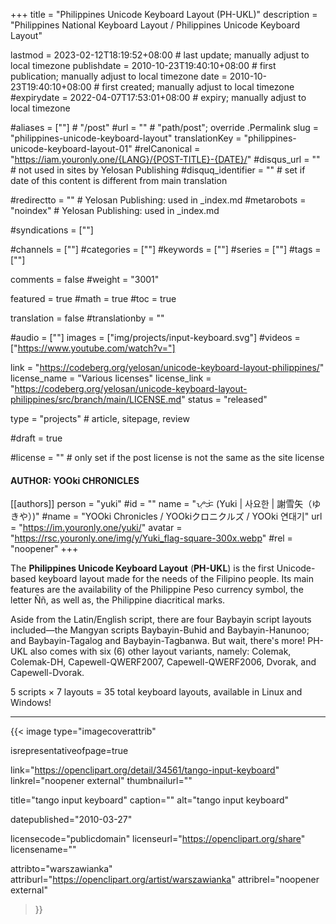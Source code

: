 +++
title = "Philippines Unicode Keyboard Layout (PH-UKL)"
description = "Philippines National Keyboard Layout / Philippines Unicode Keyboard Layout"

lastmod = 2023-02-12T18:19:52+08:00                 # last update; manually adjust to local timezone
publishdate = 2010-10-23T19:40:10+08:00             # first publication; manually adjust to local timezone
date = 2010-10-23T19:40:10+08:00                    # first created; manually adjust to local timezone
#expirydate = 2022-04-07T17:53:01+08:00              # expiry; manually adjust to local timezone

#aliases = [""]                                        # "/post"
#url = ""                                              # "path/post"; override .Permalink
slug = "philippines-unicode-keyboard-layout"
translationKey = "philippines-unicode-keyboard-layout-01"
#relCanonical = "https://iam.youronly.one/{LANG}/{POST-TITLE}-{DATE}/"
#disqus_url = ""                                       # not used in sites by Yelosan Publishing
#disquq_identifier = ""                                # set if date of this content is different from main translation

#redirectto = ""                                       # Yelosan Publishing: used in _index.md
#metarobots = "noindex"                                # Yelosan Publishing: used in _index.md

#syndications = [""]

#channels = [""]
#categories = [""]
#keywords = [""]
#series = [""]
#tags = [""]

comments = false
#weight = "3001"

featured = true
#math = true
#toc = true

translation = false
#translationby = ""

#audio = [""]
images = ["img/projects/input-keyboard.svg"]
#videos = ["https://www.youtube.com/watch?v="]

link = "https://codeberg.org/yelosan/unicode-keyboard-layout-philippines/"
license_name = "Various licenses"
license_link = "https://codeberg.org/yelosan/unicode-keyboard-layout-philippines/src/branch/main/LICENSE.md"
status = "released"

type = "projects"                                             # article, sitepage, review

#draft = true

#license = ""                                          # only set if the post license is not the same as the site license

#### AUTHOR: YOOki CHRONICLES ####
[[authors]]
  person = "yuki"
  #id = ""
  name = "ᜌᜓᜃᜒ (Yuki | 사요한 | 謝雪矢（ゆきや）)"
  #name = "YOOki Chronicles / YOOkiクロニクルズ / YOOki 연대기"
  url = "https://im.youronly.one/yuki/"
  avatar = "https://rsc.youronly.one/img/y/Yuki_flag-square-300x.webp"
  #rel = "noopener"
+++

The **Philippines Unicode Keyboard Layout** (**PH-UKL**) is the first Unicode-based keyboard layout made for the needs of the Filipino people. Its main features are the availability of the Philippine Peso currency symbol, the letter Ññ, as well as, the Philippine diacritical marks.

<!-- more -->

Aside from the Latin/English script, there are four Baybayin script layouts included—the Mangyan scripts Baybayin-Buhid and Baybayin-Hanunoo; and Baybayin-Tagalog and Baybayin-Tagbanwa. But wait, there's more! PH-UKL also comes with six (6) other layout variants, namely: Colemak, Colemak-DH, Capewell-QWERF2007, Capewell-QWERF2006, Dvorak, and Capewell-Dvorak.

5 scripts × 7 layouts = 35 total keyboard layouts, available in Linux and Windows!

---

{{< image
  type="imagecoverattrib"

  isrepresentativeofpage=true

  link="https://openclipart.org/detail/34561/tango-input-keyboard"
  linkrel="noopener external"
  thumbnailurl=""

  title="tango input keyboard"
  caption=""
  alt="tango input keyboard"

  datepublished="2010-03-27"

  licensecode="publicdomain"
  licenseurl="https://openclipart.org/share"
  licensename=""

  attribto="warszawianka"
  attriburl="https://openclipart.org/artist/warszawianka"
  attribrel="noopener external"
>}}
